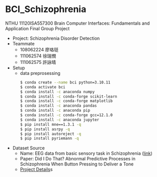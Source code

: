 # BCI_Schizophrenia
NTHU 11120ISA557300 Brain Computer Interfaces: Fundamentals and Application Final Group Project
- Project: Schizophrenia Disorder Detection
- Teammate
    - 108062224 廖珞珽
    - 111062574 徐瑞憫
    - 111062575 許詠晴
- Setup
    - data preprosessing
        ```bash
        $ conda create --name bci python=3.10.11
        $ conda activate bci
        $ conda install -c anaconda numpy
        $ conda install -c conda-forge scikit-learn
        $ conda install -c conda-forge matplotlib
        $ conda install -c anaconda pandas
        $ conda install -c anaconda pip
        $ conda install -c conda-forge gcc=12.1.0
        $ conda install -c anaconda jupyter
        $ pip install mne==1.3.1 -q
        $ pip install asrpy -q
        $ pip install autoreject -q
        $ pip install pyriemann -q
        ```
- Dataset Source
    - Name: EEG data from basic sensory task in Schizophrenia ([link](https://www.kaggle.com/datasets/broach/button-tone-sz))
    - Paper: Did I Do That? Abnormal Predictive Processes in Schizophrenia When Button Pressing to Deliver a Tone
    - [Project Details](https://reporter.nih.gov/project-details/9187052)s

